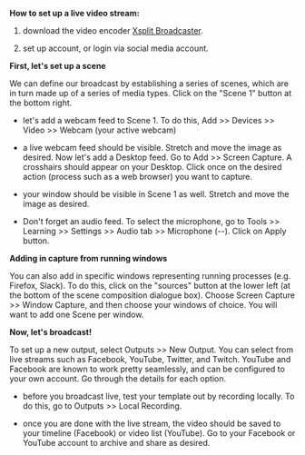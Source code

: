
**How to set up a live video stream:**

1) download the video encoder [Xsplit Broadcaster](https://www.xsplit.com/broadcaster/download).

2) set up account, or login via social media account.

**First, let's set up a scene**

We can define our broadcast by establishing a series of scenes, which are in turn made up of a series of media types. Click on the "Scene 1" button at the bottom right.

* let's add a webcam feed to Scene 1. To do this, Add >> Devices >> Video >> Webcam (your active webcam)

* a live webcam feed should be visible. Stretch and move the image as desired. Now let's add a Desktop feed. Go to Add >> Screen Capture. A crosshairs should appear on your Desktop. Click once on the desired action (process such as a web browser) you want to capture. 

* your window should be visible in Scene 1 as well. Stretch and move the image as desired.

* Don't forget an audio feed. To select the microphone, go to Tools >> Learning >> Settings >> Audio tab >> Microphone (--). Click on Apply button.

**Adding in capture from running windows**  

You can also add in specific windows representing running processes (e.g. Firefox, Slack). To do this, click on the "sources" button at the lower left (at the bottom of the scene composition dialogue box). Choose Screen Capture >> Window Capture, and then choose your windows of choice. You will want to add one Scene per window. 

**Now, let's broadcast!**

To set up a new output, select Outputs >> New Output. You can select from live streams such as Facebook, YouTube, Twitter, and Twitch. YouTube and Facebook are known to work pretty seamlessly, and can be configured to your own account. Go through the details for each option. 

* before you broadcast live, test your template out by recording locally. To do this, go to Outputs >> Local Recording.

* once you are done with the live stream, the video should be saved to your timeline (Facebook) or video list (YouTube). Go to your Facebook or YouTube account to archive and share as desired.


```python

```
